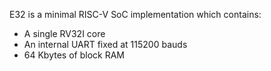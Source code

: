 E32 is a minimal RISC-V SoC implementation which contains:
- A single RV32I core
- An internal UART fixed at 115200 bauds
- 64 Kbytes of block RAM
